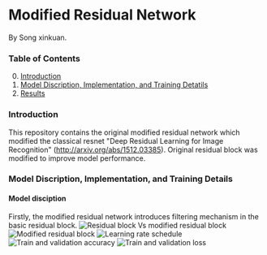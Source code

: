# Modified Residual Network

By Song xinkuan.

### Table of Contents
0. [Introduction](#introduction)
0. [Model Discription, Implementation, and Training Detatils](#model-discription-implementation-and-training-details)
0. [Results](#results)

### Introduction

This repository contains the original modified residual network which modified the classical resnet "Deep Residual Learning for Image Recognition" (http://arxiv.org/abs/1512.03385). Original residual block was modified to improve model performance. 

### Model Discription, Implementation, and Training Details

#### Model disciption
Firstly, the modified residual network introduces filtering mechanism in the basic residual block. 
![Residual block Vs modified residual block](https://github.com/xinkuansong/modified-resnet-acc-0.9638-10.7M-parameters/blob/master/residual%20block%20VS%20modified%20residual%20block.PNG)
![Modified residual block](https://github.com/xinkuansong/modified-resnet-acc-0.9638-10.7M-parameters/blob/master/modified%20residual%20block.PNG)
![Learning rate schedule](https://github.com/xinkuansong/modified-resnet-acc-0.9638-10.7M-parameters/blob/master/lr.png)
![Train and validation accuracy](https://github.com/xinkuansong/modified-resnet-acc-0.9638-10.7M-parameters/blob/master/acc.png)
![Train and validation loss](https://github.com/xinkuansong/modified-resnet-acc-0.9638-10.7M-parameters/blob/master/loss.png)
